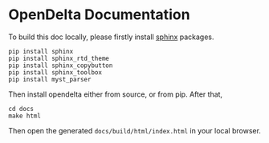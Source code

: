 # OpenDelta Documentation

To build this doc locally, please firstly install [sphinx](https://www.sphinx-doc.org/en/master/) packages.

```
pip install sphinx
pip install sphinx_rtd_theme
pip install sphinx_copybutton
pip install sphinx_toolbox
pip install myst_parser
```

Then install opendelta either from source, or from pip. After that,

```
cd docs
make html
```

Then open the generated `docs/build/html/index.html` in your local browser. 